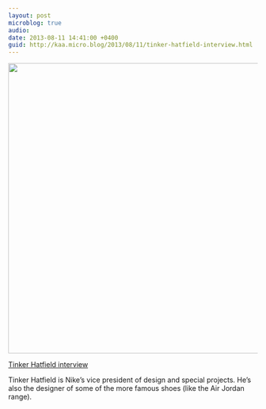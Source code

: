 ```yaml
---
layout: post
microblog: true
audio: 
date: 2013-08-11 14:41:00 +0400
guid: http://kaa.micro.blog/2013/08/11/tinker-hatfield-interview.html
---
```

<img src="https://www.kaa.bz/uploads/2018/28d548518f.jpg" alt="" width="818" height="587" class="alignnone size-full wp-image-538" />

<a href="http://www.designboom.com/design/tinker-hatfield-interview/">Tinker Hatfield interview</a>

<p>Tinker Hatfield is Nike’s vice president of design and special projects. He’s also the designer of some of the more famous shoes (like the Air Jordan range).</p>
